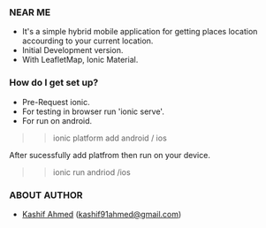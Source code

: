 ### NEAR ME ###

* It's a simple hybrid mobile application for getting places location accourding to your current location.
* Initial Development version.
* With LeafletMap, Ionic Material.

### How do I get set up? ###

* Pre-Request ionic.
* For testing in browser run 'ionic serve'.
* For run on android. 


 >> ionic platform add android / ios

After sucessfully add platfrom then run on your device.

 >> ionic run andriod /ios




### ABOUT AUTHOR ###
* <a href="https://pk.linkedin.com/in/kashif-ahmed-45aa90a3"> Kashif Ahmed</a> (kashif91ahmed@gmail.com)
